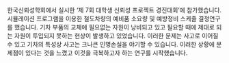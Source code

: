 한국신뢰성학회에서 실시한 ‘제 7회 대학생 신뢰성 프로젝트 경진대회’에 참가했습니다. 시뮬레이션 프로그램을 이용한 철도차량의 예비품 소요량 및 예방정비 스케줄 결정연구를 했습니다. 기차 부품의 교체에 필요없는 자원이 낭비되고 있고 필요할 때에 제대로 되는 자원이 투입되지 못하는 현상이 발생하고 있었습니다. 이러한 문제는 사고로 이어질 수 있고 기차의 특성상 사고는 크나큰 인명손실을 야기할 수 있습니다. 이러한 상황에 문제점이 있다는 것을 느꼈고 이것을 극복하고자 하는 연구를 시작했습니다.
